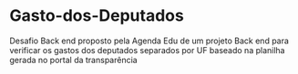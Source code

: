 # Gasto-dos-Deputados
Desafio Back end proposto pela Agenda Edu de um projeto Back end para verificar os gastos dos deputados separados por UF baseado na planilha gerada no portal da transparência 
